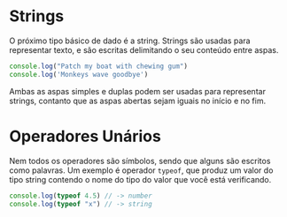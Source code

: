 # Strings

O próximo tipo básico de dado é a string. Strings são usadas para representar texto, e são escritas delimitando o seu conteúdo entre aspas.

```js
console.log("Patch my boat with chewing gum")
console.log('Monkeys wave goodbye')
```

Ambas as aspas simples e duplas podem ser usadas para representar strings, contanto que as aspas abertas sejam iguais no início e no fim.

# Operadores Unários

Nem todos os operadores são símbolos, sendo que alguns são escritos como palavras. Um exemplo é operador `typeof`, que produz um valor do tipo string contendo o nome do tipo do valor que você está verificando.

```js
console.log(typeof 4.5) // -> number
console.log(typeof "x") // -> string
```
